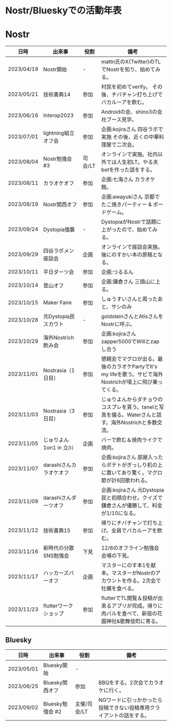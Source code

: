 # Nostr/Blueskyでの活動年表  
  
# Nostr  

| 日時       | 出来事                  | 役割    | 備考                                              |
| ---------- | ----------------------- | ------- | --------------------------------------------------|
| 2023/04/19 | Nostr開始               | -       | mattn氏のX(Twitter)のTLでNostrを知り、始めてみる。|
| 2023/05/21 | 技術書典14              | 参加    | 村民を初めてverify。 その後、チバチャン打ち上げでバカルーアを飲む。|
| 2023/06/16 | Interop2023             | 参加    | Androidの会、shino3の会社ブース見学。|
| 2023/07/01 | lightning組立オフ会     | 参加    | 企画:kojiraさん 四谷ラボで実施 その後、近くの中華料理屋で二次会。|
| 2023/08/04 | Nostr勉強会 #3          | 司会/LT | オンラインで実施。社内以外では人生初LT。やる夫botを作った話をする。|
| 2023/08/11 | カラオケオフ            | 参加    | 企画:七海さん カラオケ館。|
| 2023/08/19 | Nostr関西オフ           | 参加    | 企画:awayukiさん 京都でたこ焼きパーティー & ボードゲーム。|
| 2023/09/24 | Dystopia強襲            | -       | DystopiaがNostrで話題に上がったので、始めてみる。|
| 2023/09/29 | 四谷ラボメン座談会      | 企画    | オンラインで座談会実施。後にのすかい本の原稿となる。|
| 2023/10/11 | 平日ダーツ会            | 参加    | 企画:つるるん|
| 2023/10/14 | 登山オフ                | 参加    | 企画:鎌倉さん 三頭山に上る。|
| 2023/10/15 | Maker Faire             | 参加    | しゅうすいさんと周ったあと、サシのみ|
| 2023/10/28 | 元Dystopia民スカウト    | -       | goldsteinさんとAtisさんをNostrに呼ぶ。|
| 2023/10/29 | 海外Nostrich飲み会      | 参加    | 企画:kojiraさん zapper5000でWillとzapし合う|
| 2023/11/01 | Nostrasia（1日目）      | 参加    | 懇親会でマグロが出る。最後のカラオケPartyでIt's my lifeを歌う。サビで海外Nostrichが壇上に飛び乗ってくる。|
| 2023/11/03 | Nostrasia（3日目）      | 参加    | じゅりよんからダチョウのコスプレを貰う。tanelと写真を撮る。Waterさんと話す。海外Nostrichと多数交流。|
| 2023/11/05 | じゅりよん 1on1 in 立川 | 企画    | バーで飲む＆焼肉ライクで焼肉。|
| 2023/11/07 | darashiさんカラオケオフ | 参加    | 企画:kojiraさん 部屋入ったらポテトがぎっしり机の上に置いてあり驚く。マグロ節が計6回歌われる。|
| 2023/11/09 | darashiさんダーツオフ   | 参加    | 企画:kojiraさん 元Dystopia民と初顔合わせ。クイズで鎌倉さんが優勝して、料金が1/10になる。|
| 2023/11/12 | 技術書典15              | 参加    | 帰りにチバチャンで打ち上げ。全員でバカルーアを飲む。|
| 2023/11/16 | 新時代の分散SNS勉強会   | 下見    | 12/8のオフライン勉強会会場の下見。|
| 2023/11/17 | ハッカーズバーオフ      | 企画    | マスターにのす本1を献本。マスターがNostrのアカウントを作る。2次会で牡蠣を食べる。|
| 2023/11/23 | flutterワークショップ   | 参加    | flutterでTL閲覧＆投稿が出来るアプリが完成。帰りに肉バルを食べて、新宿の花園神社&歌舞伎町に寄る。|
  
## Bluesky  
  
| 日時       | 出来事           | 役割         | 備考                                                                 |
| ---------- | ---------------- | ------------ | ---------------------------------------------------------------------|
| 2023/05/01 | Bluesky開始      | -            |                                                                      |
| 2023/06/25 | Bluesky関西オフ  | 参加         | BBQをする。2次会でカラオケに行く。                                   |
| 2023/09/02 | Bluesky勉強会 #2 | 主催/司会/LT | NGワードに引っかかったら投稿できない投稿専用クライアントの話をする。 |

